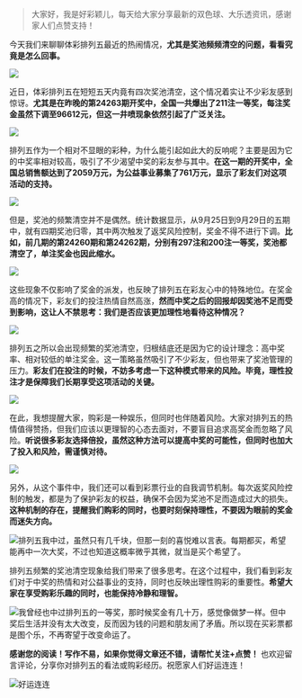 > 大家好，我是好彩颖儿，每天给大家分享最新的双色球、大乐透资讯，感谢家人们点赞支持！


今天我们来聊聊体彩排列五最近的热闹情况，**尤其是奖池频频清空的问题，看看究竟是怎么回事。**


![](https://cdn.jsdelivr.net/gh/wangwenjie1314/PicCDN/2024-9-30/1727673729973-image.png)


近日，体彩排列五在短短五天内竟有四次奖池清空，这个情况着实让不少彩友感到惊讶。**尤其是在昨晚的第24263期开奖中，全国一共爆出了211注一等奖，每注奖金虽然下调至96612元，但这一井喷现象依然引起了广泛关注。**


![](https://cdn.jsdelivr.net/gh/wangwenjie1314/PicCDN/2024-9-30/1727673752205-image.png)


排列五作为一个相对不显眼的彩种，为什么能引起如此大的反响呢？主要是因为它的中奖率相对较高，吸引了不少渴望中奖的彩友参与其中。**在这一期的开奖中，全国总销售额达到了2059万元，为公益事业募集了761万元，显示了彩友们对这项活动的支持。**


![](https://cdn.jsdelivr.net/gh/wangwenjie1314/PicCDN/2024-9-30/1727673719987-image.png)


但是，奖池的频繁清空并不是偶然。统计数据显示，从9月25日到9月29日的五期中，就有四期奖池归零，其中两次触发了返奖风险控制，奖金不得不进行下调。**比如，前几期的第24260期和第24262期，分别有297注和200注一等奖，奖池都清空了，单注奖金也因此缩水。**


![](https://cdn.jsdelivr.net/gh/wangwenjie1314/PicCDN/2024-9-30/1727673742134-image.png)


这些现象不仅影响了奖金的派发，也反映了排列五在彩友心中的特殊地位。在奖金高的情况下，彩友们的投注热情自然高涨，**然而中奖之后的回报却因奖池不足而受到影响，这让人不禁思考：我们是否应该更加理性地看待这种情况？**


![](https://cdn.jsdelivr.net/gh/wangwenjie1314/PicCDN/2024-9-30/1727673790159-image.png)



排列五之所以会出现频繁的奖池清空，归根结底还是因为它的设计理念：高中奖率、相对较低的单注奖金。这一策略虽然吸引了不少彩友，但也带来了奖池管理的压力。**彩友们在投注的时候，不妨多考虑一下这种模式带来的风险。毕竟，理性投注才是保障我们长期享受这项活动的关键。**


![](https://cdn.jsdelivr.net/gh/wangwenjie1314/PicCDN/2024-9-30/1727673849034-image.png)


在此，我想提醒大家，购彩是一种娱乐，但同时也伴随着风险。大家对排列五的热情值得赞扬，但我们应该以更理智的心态去面对，不要盲目追求高奖金而忽略了风险。**听说很多彩友选择倍投，虽然这种方法可以提高中奖的可能性，但同时也加大了投入和风险，需谨慎对待。**


![](https://cdn.jsdelivr.net/gh/wangwenjie1314/PicCDN/2024-9-30/1727673913515-image.png)


另外，从这个事件中，我们还可以看到彩票行业的自我调节机制。每次返奖风险控制的触发，都是为了保护彩友的权益，确保不会因为奖池不足而造成过大的损失。**这种机制的存在，提醒我们购彩的同时，也要时刻保持理性，不要因为眼前的奖金而迷失方向。**


![排列五我中过，虽然只有几千块，但那一刻的喜悦难以言表。每期都买，希望能再中一次大奖，不过也知道这概率微乎其微，就当是买个希望了。](https://cdn.jsdelivr.net/gh/wangwenjie1314/PicCDN/2024-9-30/1727673956360-image.png)


排列五频繁的奖池清空现象给我们带来了很多思考。在这个过程中，我们看到彩友们对于中奖的热情和对公益事业的支持，同时也反映出理性购彩的重要性。**希望大家在享受购彩乐趣的同时，也能保持冷静和理智。**


![我曾经也中过排列五的一等奖，那时候奖金有几十万，感觉像做梦一样。但中奖后生活并没有太大改变，反而因为钱的问题和朋友闹了矛盾。所以现在买彩票都是图个乐，不再寄望于改变命运了。](https://cdn.jsdelivr.net/gh/wangwenjie1314/PicCDN/2024-9-30/1727673985460-image.png)


**感谢您的阅读！写作不易，如果你觉得文章还不错，请帮忙关注+点赞！** 也欢迎留言评论，分享你对排列五的看法或购彩经历。祝愿家人们好运连连！


![好运连连](https://cdn.jsdelivr.net/gh/wangwenjie1314/PicCDN/2024-9-30/1727674050610-image.png)
